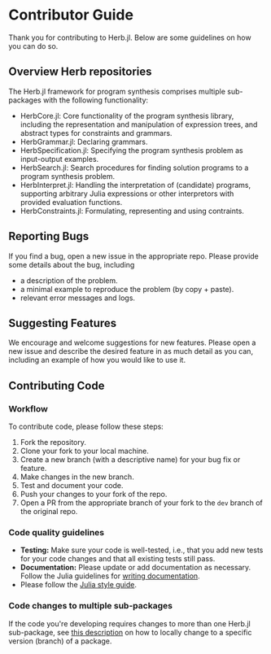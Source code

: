 # Contributor Guide

Thank you for contributing to Herb.jl. Below are some guidelines on how you can do so.

## Overview Herb repositories

The Herb.jl framework for program synthesis comprises multiple sub-packages with the following functionality:
- HerbCore.jl: Core functionality of the program synthesis library, including the representation and manipulation of expression trees, and abstract types for constraints and grammars.
- HerbGrammar.jl: Declaring grammars.
- HerbSpecification.jl: Specifying the program synthesis problem as input-output examples. 
- HerbSearch.jl: Search procedures for finding solution programs to a program synthesis problem.
- HerbInterpret.jl: Handling the interpretation of (candidate) programs, supporting arbitrary Julia expressions or other interpretors with provided evaluation functions.
- HerbConstraints.jl: Formulating, representing and using contraints.

## Reporting Bugs

If you find a bug, open a new issue in the appropriate repo. Please provide some details about the bug, including 
- a description of the problem.
- a minimal example to reproduce the problem (by copy + paste).
- relevant error messages and logs. 

## Suggesting Features

We encourage and welcome suggestions for new features. Please open a new issue and describe the desired feature in as much detail as you can, including an example of how you would like to use it. 

## Contributing Code

### Workflow

To contribute code, please follow these steps:
1. Fork the repository.
2. Clone your fork to your local machine.
3. Create a new branch (with a descriptive name) for your bug fix or feature. 
4. Make changes in the new branch.
5. Test and document your code. 
6. Push your changes to your fork of the repo.
7. Open a PR from the appropriate branch of your fork to the `dev` branch of the original repo.

### Code quality guidelines

- **Testing:** Make sure your code is well-tested, i.e., that you add new tests for your code changes and that all existing tests still pass.
- **Documentation:** Please update or add documentation as necessary. Follow the Julia guidelines for [writing documentation](https://docs.julialang.org/en/v1/manual/documentation/#Writing-Documentation).
- Please follow the [Julia style guide](https://docs.julialang.org/en/v1/manual/style-guide/).

### Code changes to multiple sub-packages

If the code you're developing requires changes to more than one Herb.jl sub-package, see [this description](https://github.com/Herb-AI/) on how to locally change to a specific version (branch) of a package. 